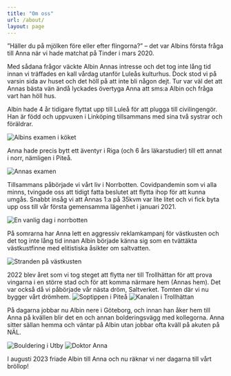 ```yaml
---
title: "Om oss"
url: /about/
layout: page
---
```


”Häller du på mjölken före eller efter flingorna?” – det var Albins första fråga till Anna när vi
hade matchat på Tinder i mars 2020.

Med sådana frågor väckte Albin Annas intresse och det
tog inte lång tid innan vi träffades en kall vårdag utanför Luleås kulturhus. Dock stod vi på
varsin sida av huset och det höll på att inte bli någon dejt. Tur var väl det att Annas bästa vän
ändå lyckades övertyga Anna att sms:a Albin och fråga vart han höll hus.

Albin hade 4 år tidigare flyttat upp till Luleå för att plugga till civilingengör. Han är född och
uppvuxen i Linköping tillsammans med sina två systrar och föräldrar.

![](../img/covidexamen.jpg "Albins examen i köket")

Anna hade precis bytt ett äventyr i Riga (och 6 års läkarstudier) till ett annat i norr,
nämligen i Piteå.

![](../img/annaExamen.jpg "Annas examen")

Tillsammans påbörjade vi vårt liv i Norrbotten. Covidpandemin som vi alla minns, tvingade
oss att tidigt fatta beslutet att flytta ihop för att kunna umgås. Snabbt insåg vi att Annas 1:a
på 35kvm var lite litet och vi fick byta upp oss till vår första gemensamma lägenhet i januari
2021.

![](../img/vanligdag.jpg "En vanlig dag i norrbotten")

På somrarna har Anna lett en aggressiv reklamkampanj för västkusten och det tog inte
lång tid innan Albin började känna sig som en tvättäkta västkustfinne med elitistiska
åsikter om saltvatten.

![](../img/stranden.jpg "Stranden på västkusten")

2022 blev året som vi tog steget att flytta ner till Trollhättan för att prova vingarna i en större
stad och för att komma närmare hem (Annas hem).
Det var också då vi påbörjade vår nästa dröm, Saltverket. Tomten där vi nu bygger vårt
drömhem.
![](../img/soptippen.jpg "Soptippen i Piteå")
![](../img/trollhättan.jpg "Kanalen i Trollhättan")

På dagarna jobbar nu Albin nere i Göteborg, och innan han åker hem till Anna på kvällen blir
det en och annan bolderingsvägg med kollegorna. Anna sitter sällan hemma och väntar
på Albin utan jobbar ofta kväll på akuten på NÄL.

![](../img/Bouldering.jpg "Bouldering i Utby")
![](../img/drAnna.jpg "Doktor Anna")

I augusti 2023 friade Albin till Anna och nu räknar vi ner dagarna till vårt bröllop!